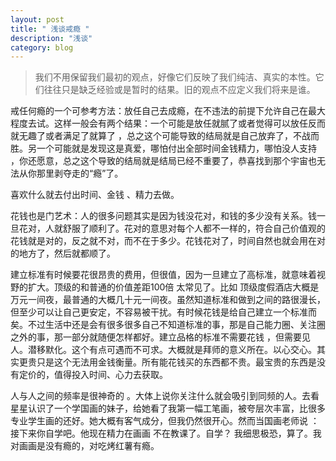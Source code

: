 ```yaml
---
layout: post
title: " 浅谈戒瘾 "
description: "浅谈"
category: blog
---
```



> 我们不用保留我们最初的观点，好像它们反映了我们纯洁、真实的本性。它们往往只是缺乏经验或是暂时的结果。旧的观点不应定义我们将来是谁。


戒任何瘾的一个可参考方法：放任自己去成瘾，在不违法的前提下允许自己在最大程度去试。这样一般会有两个结果：一个可能是放任就腻了或者觉得可以放任反而就无趣了或者满足了就算了 ，总之这个可能导致的结局就是自己放弃了，不战而胜。另一个可能就是发现这是真爱，哪怕付出全部时间金钱精力，哪怕没人支持 ，你还愿意，总之这个导致的结局就是结局已经不重要了，恭喜找到那个宇宙也无法从你那里剥夺走的“瘾”了。



喜欢什么就去付出时间、金钱 、精力去做。

花钱也是门艺术：人的很多问题其实是因为钱没花对，和钱的多少没有关系。钱一旦花对，人就舒服了顺利了。花对的意思对每个人都不一样的，符合自己价值观的花钱就是对的，反之就不对，而不在于多少。花钱花对了，时间自然也就会用在对的地方了，然后就都顺了。

建立标准有时候要花很昂贵的费用，但很值，因为一旦建立了高标准，就意味着视野的扩大。顶级的和普通的价值差距100倍 太常见了。比如 顶级度假酒店大概是万元一间夜，最普通的大概几十元一间夜。虽然知道标准和做到之间的路很漫长，但至少可以让自己更安定，不容易被干扰。有时候花钱是给自己建立一个标准而矣。不过生活中还是会有很多很多自己不知道标准的事，那是自己能力圈、关注圈之外的事，那一部分就随便怎样都好。建立品格的标准不需要花钱 ，但需要见人。潜移默化。这个有点可遇而不可求。大概就是拜师的意义所在。以心交心。其实更贵只是这个无法用金钱衡量。所有能花钱买的东西都不贵。最宝贵的东西是没有定价的，值得投入时间、心力去获取。

人与人之间的频率是很神奇的 。大体上说你关注什么就会吸引到同频的人。去看星星认识了一个学国画的妹子，给她看了我第一幅工笔画，被夸层次丰富，比很多专业学生画的还好。她大概有客气成分，但我仍然很开心。然而当国画老师说 ：接下来你自学吧。他现在精力在画画 不在教课了。自学？ 我细思极恐，算了。我对画画是没有瘾的，对吃烤红薯有瘾。
